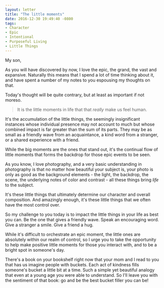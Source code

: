 ```yaml
---
layout: letter
title: "The little moments"
date: 2016-12-30 19:49:40 -0800
tags:
- Character
- Epic
- Intentional
- Purposeful Living
- Little Things
---
```

My son,

As you will have discovered by now, I love the epic, the grand, the vast and expansive. Naturally this means that I spend a lot of time thinking about it, and have spent a number of my notes to you espousing my thoughts on that. 

Today's thought will be quite contrary, but at least as important if not moreso. 

> It is the little moments in life that that *really* make us feel human.

It's the accumulation of the little things, the seemingly insignificant instances whose individual presence may not account to much but whose combined impact is far greater than the sum of its parts. They may be as small as a friendly wave from an acquaintance, a kind word from a stranger, or a shared experience with a friend. 

While the big moments are the ones that stand out, it's the continual flow of little moments that forms the backdrop for those epic events to be seen. 

As you know, I love photography, and a very basic understanding in photography is that no matter how beautiful your subject is, your photo is only as good as the background elements - the light, the backdrop, the scene, the underlying notes of color and contrast - all these things bring *life* to the subject. 

It's these little things that ultimately determine our character and overall composition. And amazingly enough, it's these little things that we often have the most control over. 

So my challenge to you today is to impact the little things in your life as best you can. Be the one that gives a friendly wave. Speak an encouraging word. Give a stranger a smile. Give a friend a hug. 

While it's difficult to orchestrate an epic moment, the little ones are absolutely within our realm of control, so I urge you to take the opportunity to help make positive little moments for those you interact with, and to be a bright spot in someone's day.

There's a book on your bookshelf right now that your mom and I read to you that has us imagine people with buckets. Each act of kindness fills someone's bucket a little bit at a time. Such a simple yet beautiful analogy that even at a young age you were able to understand. So I'll leave you with the sentiment of that book: go and be the best bucket filler you can be!
